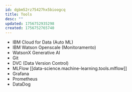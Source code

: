 ```yaml
---
id: dgbm52rz75427hx5bioogcq
title: Tools
desc: ""
updated: 1756752935298
created: 1756752765740
---
```


- IBM Cloud for Data (Auto ML)
- IBM Watson Openscale (Monitoramento)
- WatsonX Generative AI
- Git
- DVC (Data Version Control)
- MLFlow [[data-science.machine-learning.tools.mlflow]]
- Grafana
- Prometheus
- DataDog
